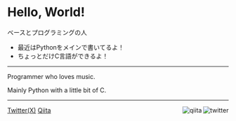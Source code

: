 # Hello, World!

ベースとプログラミングの人

* 最近はPythonをメインで書いてるよ！
* ちょっとだけC言語ができるよ！

---

Programmer who loves music.

Mainly Python with a little bit of C.

---

[Twitter(X)](https://twitter.com/hiraken_bass)
<a href="https://www.twitter.com/hiraken_bass"><img align="right" alt="twitter" src="https://img.shields.io/twitter/follow/hiraken_bass?style=social"></a>
[Qiita](https://qiita.com/hiraken0427)
<a href="https://qiita.com/hiraken0427"><img align="right" alt="qiita" src="https://badgen.org/img/qiita/hiraken0427/contributions?style=plastic"></a>
